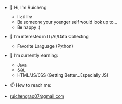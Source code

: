 - 👋 Hi, I’m Ruicheng

  - He/Him
  - Be someone your younger self would look up to...
  - Be happy :)


- 👀 I’m interested in IT/AI/Data Collecting 
  - Favorite Language (Python)


- 🌱 I’m currently learning:
  - Java 
  - SQL
  - HTML/JS/CSS (Getting Better...Especially JS)
  
 - 📫 How to reach me: 
  - ruichengrao07@gmail.com

<!---
ruichengrao/ruichengrao is a ✨ special ✨ repository because its `README.md` (this file) appears on your GitHub profile.
You can click the Preview link to take a look at your changes.
--->
